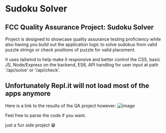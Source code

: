 # Sudoku Solver

## FCC Quality Assurance Project: Sudoku Solver

Project is designed to showcase quality assurance testing proficiency while also having you build out the application logic to solve sudokus from valid puzzle strings or check positions of puzzle for valid placement.

It uses tailwind to help make it responsive and better control the CSS, basic JS, Node/Express on the backend, ES6, API handling for user input at path '/api/solve' or '/api/check'.

## Unfortunately Repl.it will not load most of the apps anymore

Here is a link to the results of the QA project however:
![image](https://user-images.githubusercontent.com/10363122/211681819-ce6f163a-33af-48df-9b8d-62aa84272629.png)

Feel free to parse the code if you want.

just a fun side project 😁
